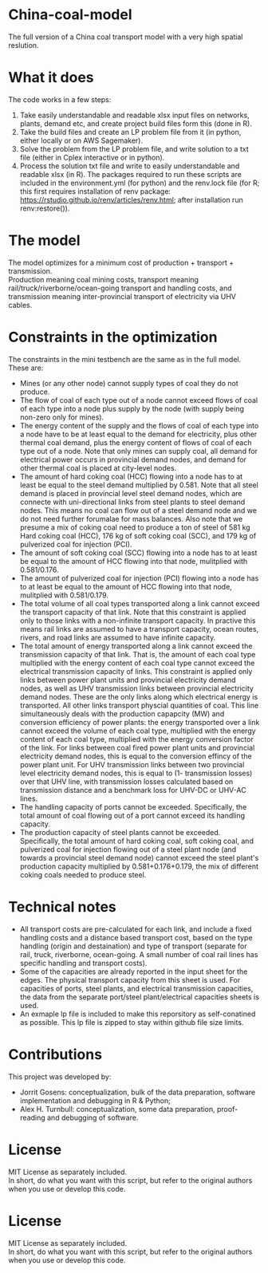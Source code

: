 # China-coal-model
The full version of a China coal transport model with a very high spatial reslution.

# What it does
The code works in a few steps:
1. Take easily understandable and readable xlsx input files on networks, plants, demand etc, and create project build files form this (done in R).
2. Take the build files and create an LP problem file from it (in python, either locally or on AWS Sagemaker).
3. Solve the problem from the LP problem file, and write solution to a txt file (either in Cplex interactive or in python).
4. Process the solution txt file and write to easily understandable and readable xlsx (in R).
The packages required to run these scripts are included in the environment.yml (for python) and the renv.lock file (for R; this first requires installation of renv package: https://rstudio.github.io/renv/articles/renv.html; after installation run renv:restore()).

# The model
The model optimizes for a minimum cost of production + transport + transmission.  
Production meaning coal mining costs, transport meaning rail/truck/riverborne/ocean-going transport and handling costs, and transmission meaning inter-provincial transport of electricity via UHV cables.

# Constraints in the optimization
The constraints in the mini testbench are the same as in the full model. These are:
- Mines (or any other node) cannot supply types of coal they do not produce.
- The flow of coal of each type out of a node cannot exceed flows of coal of each type into a node plus supply by the node (with supply being non-zero only for mines).
- The energy content of the supply and the flows of coal of each type into a node have to be at least equal to the demand for electricity, plus other thermal coal demand, plus the energy content of flows of coal of each type out of a node. Note that only mines can supply coal, all demand for electrical power occurs in provincial demand nodes, and demand for other thermal coal is placed at city-level nodes.
- The amount of hard coking coal (HCC) flowing into a node has to at least be equal to the steel demand multiplied by 0.581. Note that all steel demand is placed in provincial level steel demand nodes, which are connecte with uni-directional links from steel plants to steel demand nodes. This means no coal can flow out of a steel demand node and we do not need further forumalae for mass balances. Also note that we presume a mix of coking coal need to produce a ton of steel of 581 kg Hard coking coal (HCC), 176 kg of soft coking coal (SCC), and 179 kg of pulverized coal for injection (PCI).
- The amount of soft coking coal (SCC) flowing into a node has to at least be equal to the amount of HCC flowing into that node, mulitplied with 0.581/0.176.
- The amount of pulverized coal for injection (PCI) flowing into a node has to at least be equal to the amount of HCC flowing into that node, mulitplied with 0.581/0.179.
- The total volume of all coal types transported along a link cannot exceed the transport capacity of that link. Note that this constraint is applied only to those links with a non-infinite transport capacity. In practive this means rail links are assumed to have a transport capacity, ocean routes, rivers, and road links are assumed to have infinite capacity.
- The total amount of energy transported along a link cannot exceed the transmission capacity of that link. That is, the amount of each coal type multiplied with the energy content of each coal type cannot exceed the electrical transmission capacity of links. This constraint is applied only links between power plant units and provincial electricity demand nodes, as well as UHV transmission links between provincial electricity demand nodes. These are the only links along which electrical energy is transported. All other links transport physcial quantities of coal. This line simultaneously deals with the production capapcity (MW) and conversion efficiency of power plants: the energy transported over a link cannot exceed the volume of each coal type, multiplied with the energy content of each coal type, multiplied with the energy conversion factor of the link. For links between coal fired power plant units and provincial electricity demand nodes, this is equal to the conversion effincy of the power plant unit. For UHV transmission links between two provincial level electricity demand nodes, this is equal to (1- transmission losses) over that UHV line, with transmission losses calculated based on transmission distance and a benchmark loss for UHV-DC or UHV-AC lines.
- The handling capacity of ports cannot be exceeded. Specifically, the total amount of coal flowing out of a port cannot exceed its handling capacity.
- The production capacity of steel plants cannot be exceeded. Specifically, the total amount of hard coking coal, soft coking coal, and pulverized coal for injection flowing out of a steel plant node (and towards a provincial steel demand node) cannot exceed the steel plant's production capacity multiplied by 0.581+0.176+0.179, the mix of different coking coals needed to produce steel.

# Technical notes
- All transport costs are pre-calculated for each link, and include a fixed handling costs and a distance based transport cost, based on the type handling (origin and destaination) and type of transport (separate for rail, truck, riverborne, ocean-going. A small number of coal rail lines has specific handling and transport costs).
- Some of the capacities are already reported in the input sheet for the edges. The physical transport capacity from this sheet is used. For capacities of ports, steel plants, and electrical transmission capacities, the data from the separate port/steel plant/electrical capacities sheets is used.
- An exmaple lp file is included to make this reporsitory as self-conatined as possible. This lp file is zipped to stay within github file size limits.

# Contributions
This project was developed by:
- Jorrit Gosens: conceptualization, bulk of the data preparation, software implementation and debugging in R & Python;
- Alex H. Turnbull: conceptualization, some data preparation, proof-reading and debugging of software.

# License
MIT License as separately included.  
In short, do what you want with this script, but refer to the original authors when you use or develop this code.
# License
MIT License as separately included.  
In short, do what you want with this script, but refer to the original authors when you use or develop this code.
